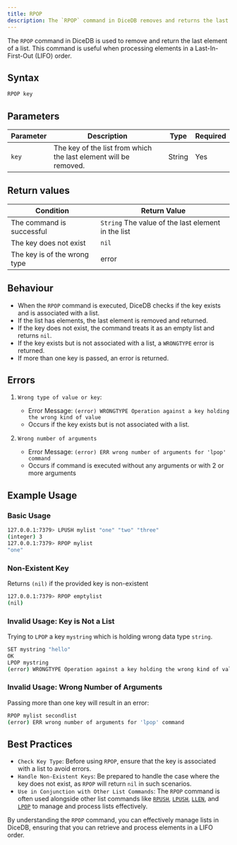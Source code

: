 ```yaml
---
title: RPOP
description: The `RPOP` command in DiceDB removes and returns the last element of a list. It is commonly used for processing elements in Last-In-First-Out (LIFO) order.
---
```


The `RPOP` command in DiceDB is used to remove and return the last element of a list. This command is useful when processing elements in a Last-In-First-Out (LIFO) order.

## Syntax

```bash
RPOP key
```

## Parameters

| Parameter | Description                                                      | Type   | Required |
| --------- | ---------------------------------------------------------------- | ------ | -------- |
| `key`     | The key of the list from which the last element will be removed. | String | Yes      |

## Return values

| Condition                    | Return Value                                       |
| ---------------------------- | -------------------------------------------------- |
| The command is successful    | `String` The value of the last element in the list |
| The key does not exist       | `nil`                                              |
| The key is of the wrong type | error                                              |

## Behaviour

- When the `RPOP` command is executed, DiceDB checks if the key exists and is associated with a list.
- If the list has elements, the last element is removed and returned.
- If the key does not exist, the command treats it as an empty list and returns `nil`.
- If the key exists but is not associated with a list, a `WRONGTYPE` error is returned.
- If more than one key is passed, an error is returned.

## Errors

1. `Wrong type of value or key`:

   - Error Message: `(error) WRONGTYPE Operation against a key holding the wrong kind of value`
   - Occurs if the key exists but is not associated with a list.

2. `Wrong number of arguments`

   - Error Message: `(error) ERR wrong number of arguments for 'lpop' command`
   - Occurs if command is executed without any arguments or with 2 or more arguments

## Example Usage

### Basic Usage

```bash
127.0.0.1:7379> LPUSH mylist "one" "two" "three"
(integer) 3
127.0.0.1:7379> RPOP mylist
"one"
```

### Non-Existent Key

Returns `(nil)` if the provided key is non-existent

```bash
127.0.0.1:7379> RPOP emptylist
(nil)
```

### Invalid Usage: Key is Not a List

Trying to `LPOP` a key `mystring` which is holding wrong data type `string`.

```bash
SET mystring "hello"
OK
LPOP mystring
(error) WRONGTYPE Operation against a key holding the wrong kind of value
```

### Invalid Usage: Wrong Number of Arguments

Passing more than one key will result in an error:

```bash
RPOP mylist secondlist
(error) ERR wrong number of arguments for 'lpop' command
```

## Best Practices

- `Check Key Type`: Before using `RPOP`, ensure that the key is associated with a list to avoid errors.
- `Handle Non-Existent Keys`: Be prepared to handle the case where the key does not exist, as `RPOP` will return `nil` in such scenarios.
- `Use in Conjunction with Other List Commands`: The `RPOP` command is often used alongside other list commands like [`RPUSH`](/commands/rpush), [`LPUSH`](/commands/lpush), [`LLEN`](/commands/llen), and [`LPOP`](/commands/lpop) to manage and process lists effectively.

By understanding the `RPOP` command, you can effectively manage lists in DiceDB, ensuring that you can retrieve and process elements in a LIFO order.